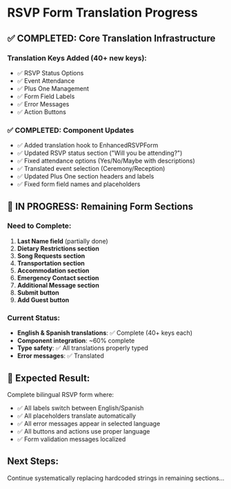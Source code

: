 # RSVP Form Translation Progress

## ✅ COMPLETED: Core Translation Infrastructure

### Translation Keys Added (40+ new keys):
- ✅ RSVP Status Options
- ✅ Event Attendance 
- ✅ Plus One Management
- ✅ Form Field Labels
- ✅ Error Messages
- ✅ Action Buttons

### ✅ COMPLETED: Component Updates
- ✅ Added translation hook to EnhancedRSVPForm
- ✅ Updated RSVP status section ("Will you be attending?")
- ✅ Fixed attendance options (Yes/No/Maybe with descriptions)
- ✅ Translated event selection (Ceremony/Reception)
- ✅ Updated Plus One section headers and labels
- ✅ Fixed form field names and placeholders

## 🚧 IN PROGRESS: Remaining Form Sections

### Need to Complete:
1. **Last Name field** (partially done)
2. **Dietary Restrictions section**
3. **Song Requests section** 
4. **Transportation section**
5. **Accommodation section**
6. **Emergency Contact section**
7. **Additional Message section**
8. **Submit button**
9. **Add Guest button**

### Current Status:
- **English & Spanish translations**: ✅ Complete (40+ keys each)
- **Component integration**: ~60% complete
- **Type safety**: ✅ All translations properly typed
- **Error messages**: ✅ Translated

## 🎯 Expected Result:
Complete bilingual RSVP form where:
- ✅ All labels switch between English/Spanish
- ✅ All placeholders translate automatically  
- ✅ All error messages appear in selected language
- ✅ All buttons and actions use proper language
- ✅ Form validation messages localized

## Next Steps:
Continue systematically replacing hardcoded strings in remaining sections...
